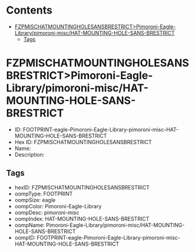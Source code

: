 



Contents
========

* [FZPMISCHATMOUNTINGHOLESANSBRESTRICT>Pimoroni-Eagle-Library/pimoroni-misc/HAT-MOUNTING-HOLE-SANS-BRESTRICT](#fzpmischatmountingholesansbrestrictpimoroni-eagle-librarypimoroni-mischat-mounting-hole-sans-brestrict)
	* [Tags](#tags)

# FZPMISCHATMOUNTINGHOLESANSBRESTRICT>Pimoroni-Eagle-Library/pimoroni-misc/HAT-MOUNTING-HOLE-SANS-BRESTRICT

- ID: FOOTPRINT-eagle-Pimoroni-Eagle-Library-pimoroni-misc-HAT-MOUNTING-HOLE-SANS-BRESTRICT
- Hex ID: FZPMISCHATMOUNTINGHOLESANSBRESTRICT
- Name: 
- Description: 

## Tags

- hexID: FZPMISCHATMOUNTINGHOLESANSBRESTRICT
- oompType: FOOTPRINT
- oompSize: eagle
- oompColor: Pimoroni-Eagle-Library
- oompDesc: pimoroni-misc
- oompIndex: HAT-MOUNTING-HOLE-SANS-BRESTRICT
- oompName: Pimoroni-Eagle-Library/pimoroni-misc/HAT-MOUNTING-HOLE-SANS-BRESTRICT
- oompID: FOOTPRINT-eagle-Pimoroni-Eagle-Library-pimoroni-misc-HAT-MOUNTING-HOLE-SANS-BRESTRICT
